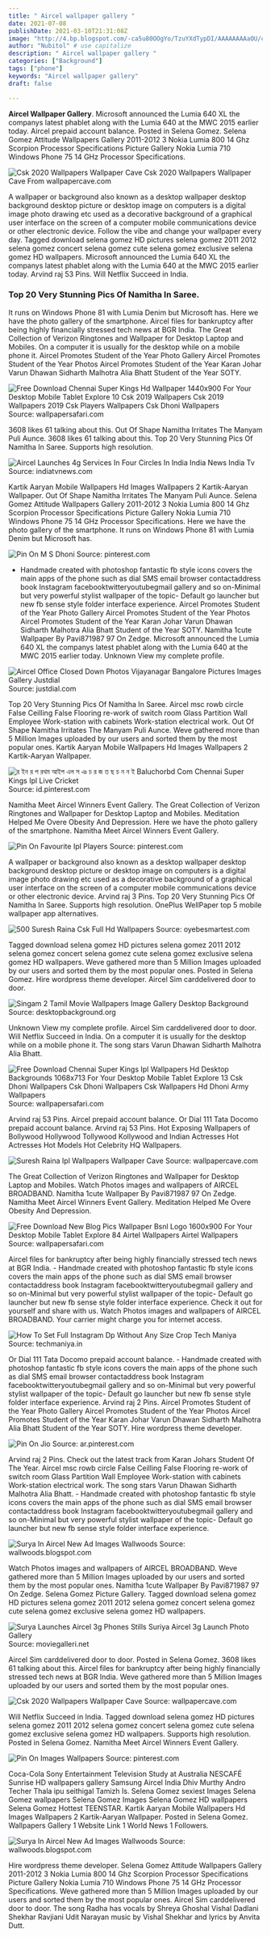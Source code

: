 ```yaml
---
title: " Aircel wallpaper gallery "
date: 2021-07-08
publishDate: 2021-03-10T21:31:08Z
image: "http://4.bp.blogspot.com/-ca5u80OOgYo/TzuYXdTypDI/AAAAAAAAaOU/cusH0825-e0/s1600/Surya+in+Aircel+Ad+Images+Mycineworld+Com+%281%29.jpg"
author: "Nubitol" # use capitalize
description: " Aircel wallpaper gallery "
categories: ["Background"]
tags: ["phone"]
keywords: "Aircel wallpaper gallery"
draft: false

---
```



**Aircel Wallpaper Gallery**. Microsoft announced the Lumia 640 XL the companys latest phablet along with the Lumia 640 at the MWC 2015 earlier today. Aircel prepaid account balance. Posted in Selena Gomez. Selena Gomez Attitude Wallpapers Gallery 2011-2012 3 Nokia Lumia 800 14 Ghz Scorpion Processor Specifications Picture Gallery Nokia Lumia 710 Windows Phone 75 14 GHz Processor Specifications.

![Csk 2020 Wallpapers Wallpaper Cave](https://wallpapercave.com/wp/wp5751816.jpg "Csk 2020 Wallpapers Wallpaper Cave")
Csk 2020 Wallpapers Wallpaper Cave From wallpapercave.com


A wallpaper or background also known as a desktop wallpaper desktop background desktop picture or desktop image on computers is a digital image photo drawing etc used as a decorative background of a graphical user interface on the screen of a computer mobile communications device or other electronic device. Follow the vibe and change your wallpaper every day. Tagged download selena gomez HD pictures selena gomez 2011 2012 selena gomez concert selena gomez cute selena gomez exclusive selena gomez HD wallpapers. Microsoft announced the Lumia 640 XL the companys latest phablet along with the Lumia 640 at the MWC 2015 earlier today. Arvind raj 53 Pins. Will Netflix Succeed in India.

### Top 20 Very Stunning Pics Of Namitha In Saree.

It runs on Windows Phone 81 with Lumia Denim but Microsoft has. Here we have the photo gallery of the smartphone. Aircel files for bankruptcy after being highly financially stressed tech news at BGR India. The Great Collection of Verizon Ringtones and Wallpaper for Desktop Laptop and Mobiles. On a computer it is usually for the desktop while on a mobile phone it. Aircel Promotes Student of the Year Photo Gallery Aircel Promotes Student of the Year Photos Aircel Promotes Student of the Year Karan Johar Varun Dhawan Sidharth Malhotra Alia Bhatt Student of the Year SOTY.


![Free Download Chennai Super Kings Hd Wallpaper 1440x900 For Your Desktop Mobile Tablet Explore 10 Csk 2019 Wallpapers Csk 2019 Wallpapers 2019 Csk Players Wallpapers Csk Dhoni Wallpapers](https://cdn.wallpapersafari.com/41/49/LoX3pB.jpg "Free Download Chennai Super Kings Hd Wallpaper 1440x900 For Your Desktop Mobile Tablet Explore 10 Csk 2019 Wallpapers Csk 2019 Wallpapers 2019 Csk Players Wallpapers Csk Dhoni Wallpapers")
Source: wallpapersafari.com

3608 likes 61 talking about this. Out Of Shape Namitha Irritates The Manyam Puli Aunce. 3608 likes 61 talking about this. Top 20 Very Stunning Pics Of Namitha In Saree. Supports high resolution.

![Aircel Launches 4g Services In Four Circles In India India News India Tv](https://resize.indiatvnews.com/en/resize/oldbucket/715_-/businessindia/Aircel-launches13285.jpg "Aircel Launches 4g Services In Four Circles In India India News India Tv")
Source: indiatvnews.com

Kartik Aaryan Mobile Wallpapers Hd Images Wallpapers 2 Kartik-Aaryan Wallpaper. Out Of Shape Namitha Irritates The Manyam Puli Aunce. Selena Gomez Attitude Wallpapers Gallery 2011-2012 3 Nokia Lumia 800 14 Ghz Scorpion Processor Specifications Picture Gallery Nokia Lumia 710 Windows Phone 75 14 GHz Processor Specifications. Here we have the photo gallery of the smartphone. It runs on Windows Phone 81 with Lumia Denim but Microsoft has.

![Pin On M S Dhoni](https://i.pinimg.com/originals/b8/fe/d8/b8fed8414da1bb7ce68f71b8f4c4f0d3.jpg "Pin On M S Dhoni")
Source: pinterest.com

- Handmade created with photoshop fantastic fb style icons covers the main apps of the phone such as dial SMS email browser contactaddress book Instagram facebooktwitteryoutubegmail gallery and so on-Minimal but very powerful stylist wallpaper of the topic- Default go launcher but new fb sense style folder interface experience. Aircel Promotes Student of the Year Photo Gallery Aircel Promotes Student of the Year Photos Aircel Promotes Student of the Year Karan Johar Varun Dhawan Sidharth Malhotra Alia Bhatt Student of the Year SOTY. Namitha 1cute Wallpaper By Pavi871987 97 On Zedge. Microsoft announced the Lumia 640 XL the companys latest phablet along with the Lumia 640 at the MWC 2015 earlier today. Unknown View my complete profile.

![Aircel Office Closed Down Photos Vijayanagar Bangalore Pictures Images Gallery Justdial](https://content3.jdmagicbox.com/comp/bangalore/b4/080pxx80.xx80.180127201346.q1b4/catalogue/aircel-office-bangalore-gowp6.jpg "Aircel Office Closed Down Photos Vijayanagar Bangalore Pictures Images Gallery Justdial")
Source: justdial.com

Top 20 Very Stunning Pics Of Namitha In Saree. Aircel msc rowb circle False Ceilling False Flooring re-work of switch room Glass Partition Wall Employee Work-station with cabinets Work-station electrical work. Out Of Shape Namitha Irritates The Manyam Puli Aunce. Weve gathered more than 5 Million Images uploaded by our users and sorted them by the most popular ones. Kartik Aaryan Mobile Wallpapers Hd Images Wallpapers 2 Kartik-Aaryan Wallpaper.

![র ইন র প রথম আইপ এল স ঞ চ র জ ত ছ চ ন ন ই Baluchorbd Com Chennai Super Kings Ipl Live Cricket](https://i.pinimg.com/originals/46/a6/68/46a6689ed9cd74045c0c3a7add1ec7fa.jpg "র ইন র প রথম আইপ এল স ঞ চ র জ ত ছ চ ন ন ই Baluchorbd Com Chennai Super Kings Ipl Live Cricket")
Source: id.pinterest.com

Namitha Meet Aircel Winners Event Gallery. The Great Collection of Verizon Ringtones and Wallpaper for Desktop Laptop and Mobiles. Meditation Helped Me Overe Obesity And Depression. Here we have the photo gallery of the smartphone. Namitha Meet Aircel Winners Event Gallery.

![Pin On Favourite Ipl Players](https://i.pinimg.com/736x/89/da/41/89da41ad1c9203945785bd8e7e15ace3.jpg "Pin On Favourite Ipl Players")
Source: pinterest.com

A wallpaper or background also known as a desktop wallpaper desktop background desktop picture or desktop image on computers is a digital image photo drawing etc used as a decorative background of a graphical user interface on the screen of a computer mobile communications device or other electronic device. Arvind raj 3 Pins. Top 20 Very Stunning Pics Of Namitha In Saree. Supports high resolution. OnePlus WellPaper top 5 mobile wallpaper app alternatives.

![500 Suresh Raina Csk Full Hd Wallpapers](https://files.oyebesmartest.com/uploads/preview/scrape-wp7307900uaaalmyo.jpeg "500 Suresh Raina Csk Full Hd Wallpapers")
Source: oyebesmartest.com

Tagged download selena gomez HD pictures selena gomez 2011 2012 selena gomez concert selena gomez cute selena gomez exclusive selena gomez HD wallpapers. Weve gathered more than 5 Million Images uploaded by our users and sorted them by the most popular ones. Posted in Selena Gomez. Hire wordpress theme developer. Aircel Sim carddelivered door to door.

![Singam 2 Tamil Movie Wallpapers Image Gallery Desktop Background](https://www.desktopbackground.org/download/768x1280/2015/11/30/1050391_singam-2-tamil-movie-wallpapers-image-gallery_1024x1397_h.jpg "Singam 2 Tamil Movie Wallpapers Image Gallery Desktop Background")
Source: desktopbackground.org

Unknown View my complete profile. Aircel Sim carddelivered door to door. Will Netflix Succeed in India. On a computer it is usually for the desktop while on a mobile phone it. The song stars Varun Dhawan Sidharth Malhotra Alia Bhatt.

![Free Download Chennai Super Kings Ipl Wallpapers Hd Desktop Backgrounds 1068x713 For Your Desktop Mobile Tablet Explore 13 Csk Dhoni Wallpapers Csk Dhoni Wallpapers Csk Wallpapers Hd Dhoni Army Wallpapers](https://cdn.wallpapersafari.com/70/47/6EqPy9.jpg "Free Download Chennai Super Kings Ipl Wallpapers Hd Desktop Backgrounds 1068x713 For Your Desktop Mobile Tablet Explore 13 Csk Dhoni Wallpapers Csk Dhoni Wallpapers Csk Wallpapers Hd Dhoni Army Wallpapers")
Source: wallpapersafari.com

Arvind raj 53 Pins. Aircel prepaid account balance. Or Dial 111 Tata Docomo prepaid account balance. Arvind raj 53 Pins. Hot Exposing Wallpapers of Bollywood Hollywood Tollywood Kollywood and Indian Actresses Hot Actresses Hot Models Hot Celebrity HQ Wallpapers.

![Suresh Raina Ipl Wallpapers Wallpaper Cave](https://wallpapercave.com/wp/wp7468981.jpg "Suresh Raina Ipl Wallpapers Wallpaper Cave")
Source: wallpapercave.com

The Great Collection of Verizon Ringtones and Wallpaper for Desktop Laptop and Mobiles. Watch Photos images and wallpapers of AIRCEL BROADBAND. Namitha 1cute Wallpaper By Pavi871987 97 On Zedge. Namitha Meet Aircel Winners Event Gallery. Meditation Helped Me Overe Obesity And Depression.

![Free Download New Blog Pics Wallpaper Bsnl Logo 1600x900 For Your Desktop Mobile Tablet Explore 84 Airtel Wallpapers Airtel Wallpapers](https://cdn.wallpapersafari.com/66/54/bQUE1t.jpg "Free Download New Blog Pics Wallpaper Bsnl Logo 1600x900 For Your Desktop Mobile Tablet Explore 84 Airtel Wallpapers Airtel Wallpapers")
Source: wallpapersafari.com

Aircel files for bankruptcy after being highly financially stressed tech news at BGR India. - Handmade created with photoshop fantastic fb style icons covers the main apps of the phone such as dial SMS email browser contactaddress book Instagram facebooktwitteryoutubegmail gallery and so on-Minimal but very powerful stylist wallpaper of the topic- Default go launcher but new fb sense style folder interface experience. Check it out for yourself and share with us. Watch Photos images and wallpapers of AIRCEL BROADBAND. Your carrier might charge you for internet access.

![How To Set Full Instagram Dp Without Any Size Crop Tech Maniya](https://www.techmaniya.in/wp-content/uploads/2020/05/Aircel.jpg "How To Set Full Instagram Dp Without Any Size Crop Tech Maniya")
Source: techmaniya.in

Or Dial 111 Tata Docomo prepaid account balance. - Handmade created with photoshop fantastic fb style icons covers the main apps of the phone such as dial SMS email browser contactaddress book Instagram facebooktwitteryoutubegmail gallery and so on-Minimal but very powerful stylist wallpaper of the topic- Default go launcher but new fb sense style folder interface experience. Arvind raj 2 Pins. Aircel Promotes Student of the Year Photo Gallery Aircel Promotes Student of the Year Photos Aircel Promotes Student of the Year Karan Johar Varun Dhawan Sidharth Malhotra Alia Bhatt Student of the Year SOTY. Hire wordpress theme developer.

![Pin On Jio](https://i.pinimg.com/originals/e8/4c/f6/e84cf642febb1c7cc970aeca375f2b99.png "Pin On Jio")
Source: ar.pinterest.com

Arvind raj 2 Pins. Check out the latest track from Karan Johars Student Of The Year. Aircel msc rowb circle False Ceilling False Flooring re-work of switch room Glass Partition Wall Employee Work-station with cabinets Work-station electrical work. The song stars Varun Dhawan Sidharth Malhotra Alia Bhatt. - Handmade created with photoshop fantastic fb style icons covers the main apps of the phone such as dial SMS email browser contactaddress book Instagram facebooktwitteryoutubegmail gallery and so on-Minimal but very powerful stylist wallpaper of the topic- Default go launcher but new fb sense style folder interface experience.

![Surya In Aircel New Ad Images Wallwoods](http://2.bp.blogspot.com/-payrJn0Gbro/TzuYb6A1UBI/AAAAAAAAaOs/wne2jThCH9E/s1600/Surya+in+Aircel+Ad+Images+Mycineworld+Com+%284%29.jpg "Surya In Aircel New Ad Images Wallwoods")
Source: wallwoods.blogspot.com

Watch Photos images and wallpapers of AIRCEL BROADBAND. Weve gathered more than 5 Million Images uploaded by our users and sorted them by the most popular ones. Namitha 1cute Wallpaper By Pavi871987 97 On Zedge. Selena Gomez Picture Gallery. Tagged download selena gomez HD pictures selena gomez 2011 2012 selena gomez concert selena gomez cute selena gomez exclusive selena gomez HD wallpapers.

![Surya Launches Aircel 3g Phones Stills Suriya Aircel 3g Launch Photo Gallery](http://4.bp.blogspot.com/_eewr1b1LpYA/TNAMOZNyaJI/AAAAAAAAKh4/YtFOVq3TZJI/s1600/suriya_aircel_3g_phone_launch_stills_06.jpg "Surya Launches Aircel 3g Phones Stills Suriya Aircel 3g Launch Photo Gallery")
Source: moviegalleri.net

Aircel Sim carddelivered door to door. Posted in Selena Gomez. 3608 likes 61 talking about this. Aircel files for bankruptcy after being highly financially stressed tech news at BGR India. Weve gathered more than 5 Million Images uploaded by our users and sorted them by the most popular ones.

![Csk 2020 Wallpapers Wallpaper Cave](https://wallpapercave.com/wp/wp5751816.jpg "Csk 2020 Wallpapers Wallpaper Cave")
Source: wallpapercave.com

Will Netflix Succeed in India. Tagged download selena gomez HD pictures selena gomez 2011 2012 selena gomez concert selena gomez cute selena gomez exclusive selena gomez HD wallpapers. Supports high resolution. Posted in Selena Gomez. Namitha Meet Aircel Winners Event Gallery.

![Pin On Images Wallpapers](https://i.pinimg.com/originals/d0/b8/91/d0b891da7712780ed5529c28e7b247f1.jpg "Pin On Images Wallpapers")
Source: pinterest.com

Coca-Cola Sony Entertainment Television Study at Australia NESCAFÉ Sunrise HD wallpapers gallery Samsung Aircel India Dhiv Murthy Andro Techer Thala ipu seithigal Tamizh Is. Selena Gomez sexiest Images Selena Gomez wallpapers Selena Gomez Images Selena Gomez HD wallpapers Selena Gomez Hottest TEENSTAR. Kartik Aaryan Mobile Wallpapers Hd Images Wallpapers 2 Kartik-Aaryan Wallpaper. Posted in Selena Gomez. Wallpapers Gallery 1 Website Link 1 World News 1 Followers.

![Surya In Aircel New Ad Images Wallwoods](http://4.bp.blogspot.com/-ca5u80OOgYo/TzuYXdTypDI/AAAAAAAAaOU/cusH0825-e0/s1600/Surya+in+Aircel+Ad+Images+Mycineworld+Com+%281%29.jpg "Surya In Aircel New Ad Images Wallwoods")
Source: wallwoods.blogspot.com

Hire wordpress theme developer. Selena Gomez Attitude Wallpapers Gallery 2011-2012 3 Nokia Lumia 800 14 Ghz Scorpion Processor Specifications Picture Gallery Nokia Lumia 710 Windows Phone 75 14 GHz Processor Specifications. Weve gathered more than 5 Million Images uploaded by our users and sorted them by the most popular ones. Aircel Sim carddelivered door to door. The song Radha has vocals by Shreya Ghoshal Vishal Dadlani Shekhar Ravjiani Udit Narayan music by Vishal Shekhar and lyrics by Anvita Dutt.

